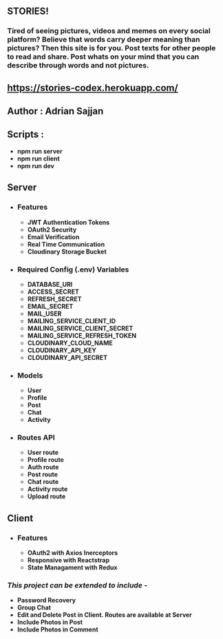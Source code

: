 ## **STORIES!**

### Tired of seeing pictures, videos and memes on every social platform? Believe that words carry deeper meaning than pictures? Then this site is for you. Post texts for other people to read and share. Post whats on your mind that you can describe through words and not pictures.

## https://stories-codex.herokuapp.com/

## **Author :** Adrian Sajjan

## **Scripts :**

- **npm run server**
- **npm run client**
- **npm run dev**

## **Server**

- ### **Features**

  - **JWT Authentication Tokens**
  - **OAuth2 Security**
  - **Email Verification**
  - **Real Time Communication**
  - **Cloudinary Storage Bucket**

- ### **Required Config (.env) Variables**

  - **DATABASE_URI**
  - **ACCESS_SECRET**
  - **REFRESH_SECRET**
  - **EMAIL_SECRET**
  - **MAIL_USER**
  - **MAILING_SERVICE_CLIENT_ID**
  - **MAILING_SERVICE_CLIENT_SECRET**
  - **MAILING_SERVICE_REFRESH_TOKEN**
  - **CLOUDINARY_CLOUD_NAME**
  - **CLOUDINARY_API_KEY**
  - **CLOUDINARY_API_SECRET**

* ### **Models**

  - **User**
  - **Profile**
  - **Post**
  - **Chat**
  - **Activity**

* ### **Routes API**

  - **User route**
  - **Profile route**
  - **Auth route**
  - **Post route**
  - **Chat route**
  - **Activity route**
  - **Upload route**

## **Client**

- ### **Features**

  - **OAuth2 with Axios Inerceptors**
  - **Responsive with Reactstrap**
  - **State Managament with Redux**

### **_This project can be extended to include -_**

- **Password Recovery**
- **Group Chat**
- **Edit and Delete Post in Client. Routes are available at Server**
- **Include Photos in Post**
- **Include Photos in Comment**
